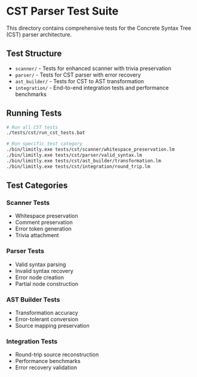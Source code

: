 # CST Parser Test Suite

This directory contains comprehensive tests for the Concrete Syntax Tree (CST) parser architecture.

## Test Structure

- `scanner/` - Tests for enhanced scanner with trivia preservation
- `parser/` - Tests for CST parser with error recovery
- `ast_builder/` - Tests for CST to AST transformation
- `integration/` - End-to-end integration tests and performance benchmarks

## Running Tests

```bash
# Run all CST tests
./tests/cst/run_cst_tests.bat

# Run specific test category
./bin/limitly.exe tests/cst/scanner/whitespace_preservation.lm
./bin/limitly.exe tests/cst/parser/valid_syntax.lm
./bin/limitly.exe tests/cst/ast_builder/transformation.lm
./bin/limitly.exe tests/cst/integration/round_trip.lm
```

## Test Categories

### Scanner Tests
- Whitespace preservation
- Comment preservation  
- Error token generation
- Trivia attachment

### Parser Tests
- Valid syntax parsing
- Invalid syntax recovery
- Error node creation
- Partial node construction

### AST Builder Tests
- Transformation accuracy
- Error-tolerant conversion
- Source mapping preservation

### Integration Tests
- Round-trip source reconstruction
- Performance benchmarks
- Error recovery validation